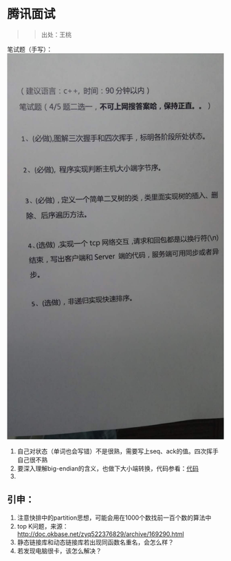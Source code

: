 # 腾讯面试

>> 出处：王桃

笔试题（手写）：
![](手写题.jpg)
1. 自己对状态（单词也会写错）不是很熟，需要写上seq、ack的值。四次挥手自己很不熟
2. 要深入理解big-endian的含义，也做下大小端转换，代码参看：[代码](endian.c)
3. 

## 引申：
1. 注意快排中的partition思想，可能会用在1000个数找前一百个数的算法中
2. top K问题，来源：http://doc.okbase.net/zyq522376829/archive/169290.html
3. 静态链接库和动态链接库若出现同函数名重名，会怎么样？
4. 若发现电脑很卡，该怎么解决？
